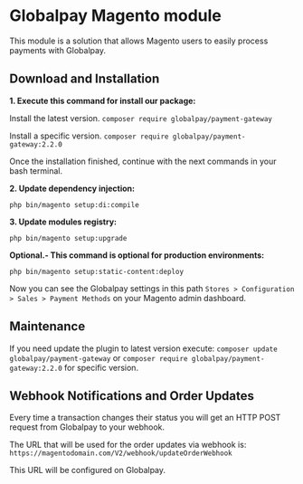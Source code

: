 # Globalpay Magento module

This module is a solution that allows Magento users to easily process payments with Globalpay.

## Download and Installation

**1. Execute this command for install our package:**

Install the latest version.  `composer require globalpay/payment-gateway`

Install a specific version.  `composer require globalpay/payment-gateway:2.2.0`

Once the installation finished, continue with the next commands in your bash terminal.


**2. Update dependency injection:**

`php bin/magento setup:di:compile`


**3. Update modules registry:**

`php bin/magento setup:upgrade`


**Optional.- This command is optional for production environments:**

`php bin/magento setup:static-content:deploy`


Now you can see the Globalpay settings in this path `Stores > Configuration > Sales > Payment Methods` on your Magento admin dashboard.


## Maintenance
If you need update the plugin to latest version execute: `composer update globalpay/payment-gateway` or `composer require globalpay/payment-gateway:2.2.0` for specific version.

## Webhook Notifications and Order Updates
Every time a transaction changes their status you will get an HTTP POST request from Globalpay to your webhook.

The URL that will be used for the order updates via webhook is:
`https://magentodomain.com/V2/webhook/updateOrderWebhook`

This URL will be configured on Globalpay.
